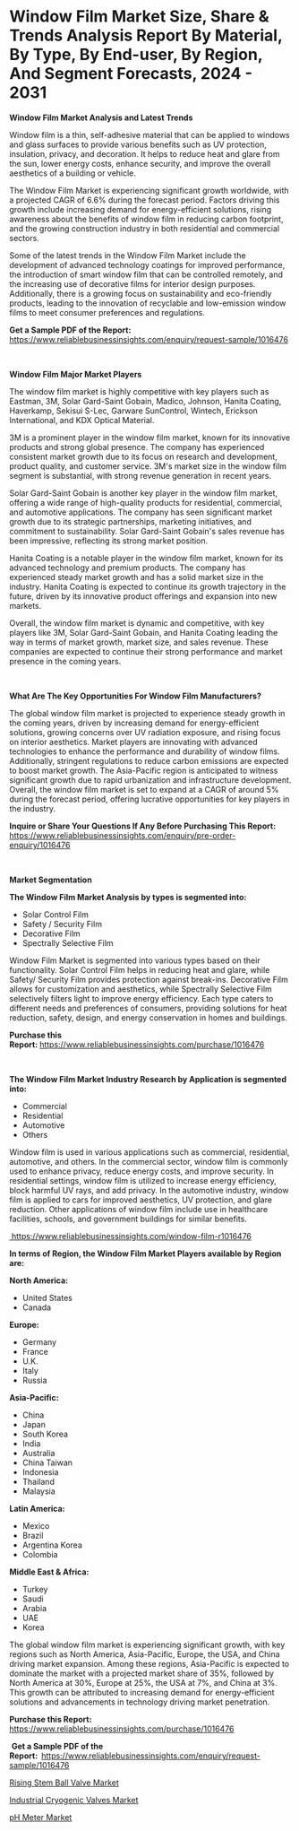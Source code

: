 <p><h1>Window Film Market Size, Share & Trends Analysis Report By Material, By Type, By End-user, By Region, And Segment Forecasts, 2024 - 2031</h1></p><p><strong>Window Film Market Analysis and Latest Trends</strong></p>
<p><p>Window film is a thin, self-adhesive material that can be applied to windows and glass surfaces to provide various benefits such as UV protection, insulation, privacy, and decoration. It helps to reduce heat and glare from the sun, lower energy costs, enhance security, and improve the overall aesthetics of a building or vehicle.</p><p>The Window Film Market is experiencing significant growth worldwide, with a projected CAGR of 6.6% during the forecast period. Factors driving this growth include increasing demand for energy-efficient solutions, rising awareness about the benefits of window film in reducing carbon footprint, and the growing construction industry in both residential and commercial sectors.</p><p>Some of the latest trends in the Window Film Market include the development of advanced technology coatings for improved performance, the introduction of smart window film that can be controlled remotely, and the increasing use of decorative films for interior design purposes. Additionally, there is a growing focus on sustainability and eco-friendly products, leading to the innovation of recyclable and low-emission window films to meet consumer preferences and regulations.</p></p>
<p><strong>Get a Sample PDF of the Report:&nbsp;</strong> <a href="https://www.reliablebusinessinsights.com/enquiry/request-sample/1016476">https://www.reliablebusinessinsights.com/enquiry/request-sample/1016476</a></p>
<p>&nbsp;</p>
<p><strong>Window Film Major Market Players</strong></p>
<p><p>The window film market is highly competitive with key players such as Eastman, 3M, Solar Gard-Saint Gobain, Madico, Johnson, Hanita Coating, Haverkamp, Sekisui S-Lec, Garware SunControl, Wintech, Erickson International, and KDX Optical Material. </p><p>3M is a prominent player in the window film market, known for its innovative products and strong global presence. The company has experienced consistent market growth due to its focus on research and development, product quality, and customer service. 3M's market size in the window film segment is substantial, with strong revenue generation in recent years.</p><p>Solar Gard-Saint Gobain is another key player in the window film market, offering a wide range of high-quality products for residential, commercial, and automotive applications. The company has seen significant market growth due to its strategic partnerships, marketing initiatives, and commitment to sustainability. Solar Gard-Saint Gobain's sales revenue has been impressive, reflecting its strong market position.</p><p>Hanita Coating is a notable player in the window film market, known for its advanced technology and premium products. The company has experienced steady market growth and has a solid market size in the industry. Hanita Coating is expected to continue its growth trajectory in the future, driven by its innovative product offerings and expansion into new markets.</p><p>Overall, the window film market is dynamic and competitive, with key players like 3M, Solar Gard-Saint Gobain, and Hanita Coating leading the way in terms of market growth, market size, and sales revenue. These companies are expected to continue their strong performance and market presence in the coming years.</p></p>
<p>&nbsp;</p>
<p><strong>What Are The Key Opportunities For Window Film Manufacturers?</strong></p>
<p><p>The global window film market is projected to experience steady growth in the coming years, driven by increasing demand for energy-efficient solutions, growing concerns over UV radiation exposure, and rising focus on interior aesthetics. Market players are innovating with advanced technologies to enhance the performance and durability of window films. Additionally, stringent regulations to reduce carbon emissions are expected to boost market growth. The Asia-Pacific region is anticipated to witness significant growth due to rapid urbanization and infrastructure development. Overall, the window film market is set to expand at a CAGR of around 5% during the forecast period, offering lucrative opportunities for key players in the industry.</p></p>
<p><strong>Inquire or Share Your Questions If Any Before Purchasing This Report:</strong> <a href="https://www.reliablebusinessinsights.com/enquiry/pre-order-enquiry/1016476">https://www.reliablebusinessinsights.com/enquiry/pre-order-enquiry/1016476</a></p>
<p>&nbsp;</p>
<p><strong>Market Segmentation</strong></p>
<p><strong>The Window Film Market Analysis by types is segmented into:</strong></p>
<p><ul><li>Solar Control Film</li><li>Safety / Security Film</li><li>Decorative Film</li><li>Spectrally Selective Film</li></ul></p>
<p><p>Window Film Market is segmented into various types based on their functionality. Solar Control Film helps in reducing heat and glare, while Safety/ Security Film provides protection against break-ins. Decorative Film allows for customization and aesthetics, while Spectrally Selective Film selectively filters light to improve energy efficiency. Each type caters to different needs and preferences of consumers, providing solutions for heat reduction, safety, design, and energy conservation in homes and buildings.</p></p>
<p><strong>Purchase this Report:&nbsp;</strong><a href="https://www.reliablebusinessinsights.com/purchase/1016476">https://www.reliablebusinessinsights.com/purchase/1016476</a></p>
<p>&nbsp;</p>
<p><strong>The Window Film Market Industry Research by Application is segmented into:</strong></p>
<p><ul><li>Commercial</li><li>Residential</li><li>Automotive</li><li>Others</li></ul></p>
<p><p>Window film is used in various applications such as commercial, residential, automotive, and others. In the commercial sector, window film is commonly used to enhance privacy, reduce energy costs, and improve security. In residential settings, window film is utilized to increase energy efficiency, block harmful UV rays, and add privacy. In the automotive industry, window film is applied to cars for improved aesthetics, UV protection, and glare reduction. Other applications of window film include use in healthcare facilities, schools, and government buildings for similar benefits.</p></p>
<p><a href="https://www.reliablebusinessinsights.com/window-film-r1016476">&nbsp;https://www.reliablebusinessinsights.com/window-film-r1016476</a></p>
<p><strong>In terms of Region, the Window Film Market Players available by Region are:</strong></p>
<p>
    <p> <strong> North America: </strong>
        <ul>
            <li>United States</li>
            <li>Canada</li>
        </ul>
        </p> 
    <p> <strong> Europe: </strong>
        <ul>
            <li>Germany</li>
            <li>France</li>
            <li>U.K.</li>
            <li>Italy</li>
            <li>Russia</li>
        </ul>
        </p> 
    <p> <strong> Asia-Pacific: </strong>
        <ul>
            <li>China</li>
            <li>Japan</li>
            <li>South Korea</li>
            <li>India</li>
            <li>Australia</li>
            <li>China Taiwan</li>
            <li>Indonesia</li>
            <li>Thailand</li>
            <li>Malaysia</li>
        </ul>
        </p> 
    <p> <strong> Latin America: </strong>
        <ul>
            <li>Mexico</li>
            <li>Brazil</li>
            <li>Argentina Korea</li>
            <li>Colombia</li>
        </ul>
        </p> 
    <p> <strong> Middle East & Africa: </strong>
        <ul>
            <li>Turkey</li>
            <li>Saudi</li>
            <li>Arabia</li>
            <li>UAE</li>
            <li>Korea</li>
        </ul>
    </p>
    </p>
<p><p>The global window film market is experiencing significant growth, with key regions such as North America, Asia-Pacific, Europe, the USA, and China driving market expansion. Among these regions, Asia-Pacific is expected to dominate the market with a projected market share of 35%, followed by North America at 30%, Europe at 25%, the USA at 7%, and China at 3%. This growth can be attributed to increasing demand for energy-efficient solutions and advancements in technology driving market penetration.</p></p>
<p><strong>Purchase this Report: </strong><a href="https://www.reliablebusinessinsights.com/purchase/1016476">https://www.reliablebusinessinsights.com/purchase/1016476</a></p>
<p>&nbsp;<strong>Get a Sample PDF of the Report:&nbsp;&nbsp;</strong><a href="https://www.reliablebusinessinsights.com/enquiry/request-sample/1016476">https://www.reliablebusinessinsights.com/enquiry/request-sample/1016476</a></p>
<p><strong></strong></p>
<p><p><a href="https://github.com/cameroneffertz/Market-Research-Report-List-2/blob/main/rising-stem-ball-valve-market.md">Rising Stem Ball Valve Market</a></p><p><a href="https://github.com/emnqcawl19/Market-Research-Report-List-1/blob/main/industrial-cryogenic-valves-market.md">Industrial Cryogenic Valves Market</a></p><p><a href="https://github.com/shahriarnajimjoy333/Market-Research-Report-List-1/blob/main/ph-meter-market.md">pH Meter Market</a></p></p>